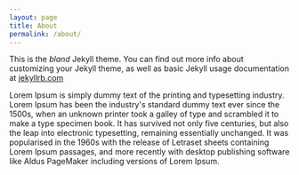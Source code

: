 ```yaml
---
layout: page
title: About
permalink: /about/
---
```


This is the *bland* Jekyll theme. You can find out more info about customizing your Jekyll theme, as well as basic Jekyll usage documentation at [jekyllrb.com](http://jekyllrb.com/)

Lorem Ipsum is simply dummy text of the printing and typesetting industry. Lorem Ipsum has been the industry's standard dummy text ever since the 1500s, when an unknown printer took a galley of type and scrambled it to make a type specimen book. It has survived not only five centuries, but also the leap into electronic typesetting, remaining essentially unchanged. It was popularised in the 1960s with the release of Letraset sheets containing Lorem Ipsum passages, and more recently with desktop publishing software like Aldus PageMaker including versions of Lorem Ipsum.
